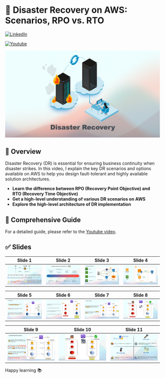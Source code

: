 # 🚀 Disaster Recovery on AWS: Scenarios, RPO vs. RTO
[![LinkedIn](https://img.shields.io/badge/Connect%20with%20me%20on-LinkedIn-blue.svg)](https://www.linkedin.com/in/amine-maalej/)

[![Youtube](https://img.shields.io/badge/YouTube-FF0000?style=for-the-badge&logo=youtube&logoColor=white)](https://www.youtube.com/@CloudTech_with_Amine)


![](slides/slide0.png)


## 🌟 Overview
Disaster Recovery (DR) is essential for ensuring business continuity when disaster strikes. In this video, I explain the key DR scenarios and options available on AWS to help you design fault-tolerant and highly available solution architectures.

- **Learn the difference between RPO (Recovery Point Objective) and RTO (Recovery Time Objective)**
- **Get a high-level understanding of various DR scenarios on AWS**
- **Explore the high-level architecture of DR implementation**

## 📝 Comprehensive Guide
For a detailed guide, please refer to the [Youtube video](https://www.youtube.com/watch?v=T8AMCW2GmU4).

## ✅ Slides

Slide 1            | Slide 2         | Slide 3        | Slide 4
:------------------------:|:-----------------------:|:----------------------:|:----------------------:
![](slides/slide1.png)  | ![](slides/slide2.png) | ![](slides/slide3.png) | ![](slides/slide4.png)


Slide 5            | Slide 6         | Slide 7        | Slide 8
:------------------------:|:-----------------------:|:----------------------:|:----------------------:
![](slides/slide5.png)  | ![](slides/slide6.png) | ![](slides/slide7.png) | ![](slides/slide8.png)

Slide 9            | Slide 10         | Slide 11        
:------------------------:|:-----------------------:|:----------------------:
![](slides/slide9.png)  | ![](slides/slide10.png) | ![](slides/slide11.png)


Happy learning 📚